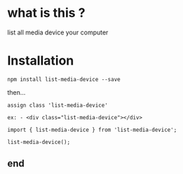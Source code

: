 # what is this ?
list all media device your computer

# Installation

`npm install list-media-device --save`

then...

```
assign class 'list-media-device'

ex: - <div class="list-media-device"></div>

import { list-media-device } from 'list-media-device';

list-media-device();

```
## end

